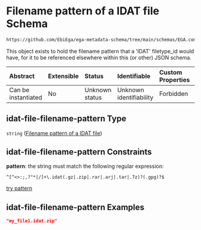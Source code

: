 # Filename pattern of a IDAT file Schema

```txt
https://github.com/EbiEga/ega-metadata-schema/tree/main/schemas/EGA.common-definitions.json#/definitions/idat-file-filename-pattern
```

This object exists to hold the filename pattern that a 'IDAT' filetype_id would have, for it to be referenced elsewhere within this (or other) JSON schema.

| Abstract            | Extensible | Status         | Identifiable            | Custom Properties | Additional Properties | Access Restrictions | Defined In                                                                                |
| :------------------ | :--------- | :------------- | :---------------------- | :---------------- | :-------------------- | :------------------ | :---------------------------------------------------------------------------------------- |
| Can be instantiated | No         | Unknown status | Unknown identifiability | Forbidden         | Allowed               | none                | [EGA.common-definitions.json*](../out/EGA.common-definitions.json "open original schema") |

## idat-file-filename-pattern Type

`string` ([Filename pattern of a IDAT file](ega-2-definitions-filename-pattern-of-a-idat-file.md))

## idat-file-filename-pattern Constraints

**pattern**: the string must match the following regular expression: 

```regexp
^[^<>:;,?"*|/]+\.idat(.gz|.zip|.rar|.arj|.tar|.7z)?(.gpg)?$
```

[try pattern](https://regexr.com/?expression=%5E%5B%5E%3C%3E%3A%3B%2C%3F%22\*%7C%2F%5D%2B%5C.idat\(.gz%7C.zip%7C.rar%7C.arj%7C.tar%7C.7z\)%3F\(.gpg\)%3F%24 "try regular expression with regexr.com")

## idat-file-filename-pattern Examples

```json
"my_file1.idat.zip"
```
